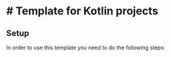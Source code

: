 # # Template for Kotlin projects
## Setup

In order to use this template you need to do the following steps:


